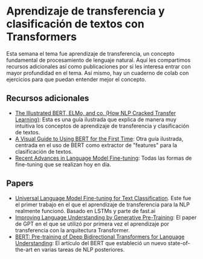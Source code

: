 # Aprendizaje de transferencia y clasificación de textos con Transformers

Esta semana el tema fue aprendizaje de transferencia, un concepto fundamental de procesamiento de lenguaje natural. Aquí les compartimos recursos adicionales así como publicaciones por si les interesa entrar con mayor profundidad en el tema. Así mismo, hay un cuaderno de colab con ejercicios para que puedan entender mejor el concepto.

## Recursos adicionales

* [The Illustrated BERT, ELMo, and co. (How NLP Cracked Transfer Learning)](http://jalammar.github.io/illustrated-bert/): Esta es una guía ilustrada que explica de manera muy intuitiva los conceptos de aprendizaje de transferencia y clasificación de textos.
* [A Visual Guide to Using BERT for the First Time](http://jalammar.github.io/a-visual-guide-to-using-bert-for-the-first-time/): Otra guía ilustrada, centrada en el uso de BERT como extractor de "features" para la clasificación de textos.
* [Recent Advances in Language Model Fine-tuning](https://ruder.io/recent-advances-lm-fine-tuning/): Todas las formas de fine-tuning que se realizan hoy en día.

## Papers

* [Universal Language Model Fine-tuning for Text Classification](https://arxiv.org/abs/1801.06146). Este fue el primer trabajo en el que el aprendizaje de transferencia para la NLP realmente funcionó. Basado en LSTMs y parte de fast.ai
* [Improving Language Understanding by Generative Pre-Training](https://cdn.openai.com/research-covers/language-unsupervised/language_understanding_paper.pdf): El paper de GPT en el que se utilizó por primera vez el aprendizaje por transferencia con la arquitectura Transformer.
* [BERT: Pre-training of Deep Bidirectional Transformers for Language Understanding](https://arxiv.org/abs/1810.04805?source=post_page): El artículo del BERT que estableció un nuevo state-of-the-art en varias tareas de NLP posteriores.
